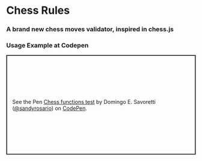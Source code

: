 # Chess Rules

### A brand new chess moves validator, inspired in chess.js

### Usage Example at Codepen

<p class="codepen" data-height="265" data-theme-id="0" data-default-tab="js,result" data-user="sandyrosario" data-slug-hash="NWWbmaq" style="height: 265px; box-sizing: border-box; display: flex; align-items: center; justify-content: center; border: 2px solid; margin: 1em 0; padding: 1em;" data-pen-title="Chess functions test">
  <span>See the Pen <a href="https://codepen.io/sandyrosario/pen/NWWbmaq" target="__blank">
  Chess functions test</a> by Domingo E. Savoretti (<a href="https://codepen.io/sandyrosario">@sandyrosario</a>)
  on <a href="https://codepen.io" target="_blank">CodePen</a>.</span>
</p>
<!--<script async src="https://static.codepen.io/assets/embed/ei.js"></script>-->
